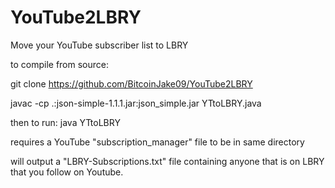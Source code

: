 # YouTube2LBRY
Move your YouTube subscriber list to LBRY

to compile from source:

git clone https://github.com/BitcoinJake09/YouTube2LBRY

javac -cp .:json-simple-1.1.1.jar:json_simple.jar YTtoLBRY.java

then to run:
java YTtoLBRY

requires a YouTube "subscription_manager" file to be in same directory

will output a "LBRY-Subscriptions.txt" file containing anyone that is on LBRY that you follow on Youtube.
